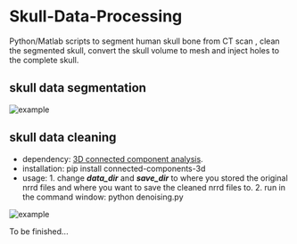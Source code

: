 # Skull-Data-Processing
Python/Matlab scripts to segment human skull bone from CT scan , clean the segmented skull, convert the skull volume to mesh and inject holes to the complete skull.

## skull data segmentation
![example](https://github.com/jianning-li/Skull-Data-Processing/blob/master/images/.PNG)

## skull data cleaning
* dependency:   [3D connected component analysis](https://pypi.org/project/connected-components-3d/).
* installation:  pip install connected-components-3d
* usage: 1. change  **_data_dir_** and **_save_dir_** to where you stored the original nrrd files and where you want to save the cleaned nrrd files to. 2. run in the command window:  python denoising.py


![example](https://github.com/jianning-li/Skull-Data-Processing/blob/master/images/.PNG)

To be finished...





